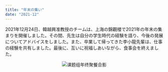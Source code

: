 ```yaml
---
title: "年末の集い"
date: "2021-12"
---
```


2021年12月24日、韓越興准教授のチームは、上海の錦觀楼で2021年の年末の集まりを開催しました。その間、先生は自分の学生時代の経験を語り、今後の発展についてアドバイスをしました。また、卒業して帰ってきた李小龍先輩は、仕事の経験を共有しました。最後に、互いに祝福しあいながら、食事会を終えました。

<p align="center">
  <img src="/images/indexPic/2021/20211224.jpg" alt="课题组年终聚餐合影" />
</p> 
